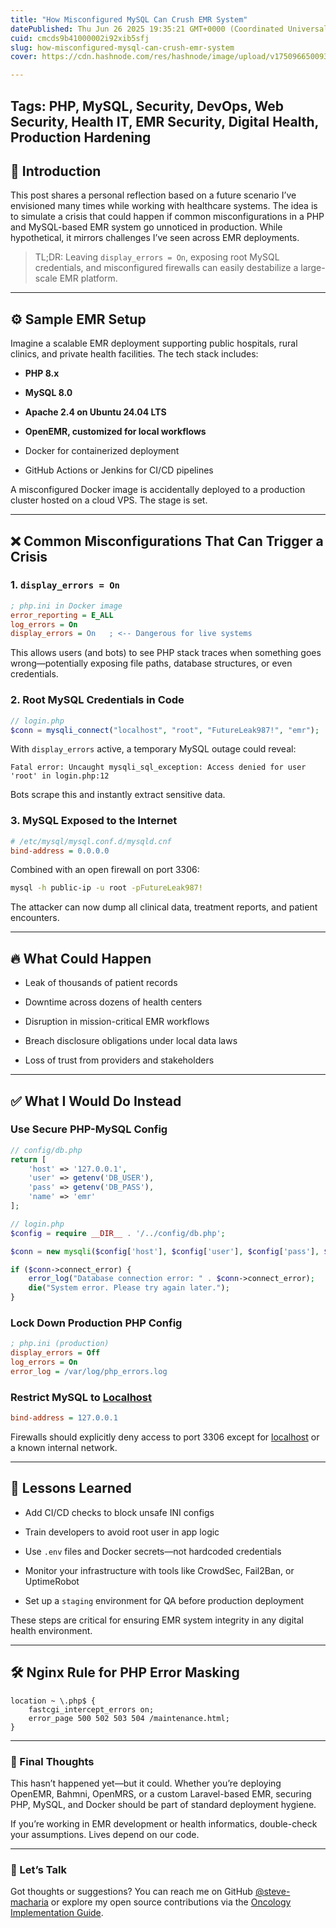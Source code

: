 ```yaml
---
title: "How Misconfigured MySQL Can Crush EMR System"
datePublished: Thu Jun 26 2025 19:35:21 GMT+0000 (Coordinated Universal Time)
cuid: cmcds9b41000002i92xib5sfj
slug: how-misconfigured-mysql-can-crush-emr-system
cover: https://cdn.hashnode.com/res/hashnode/image/upload/v1750966500933/cdb6b279-e101-4ba5-a57b-ae347d1be822.png

---
```


## Tags: PHP, MySQL, Security, DevOps, Web Security, Health IT, EMR Security, Digital Health, Production Hardening

## 🚨 Introduction

This post shares a personal reflection based on a future scenario I’ve envisioned many times while working with healthcare systems. The idea is to simulate a crisis that could happen if common misconfigurations in a PHP and MySQL-based EMR system go unnoticed in production. While hypothetical, it mirrors challenges I’ve seen across EMR deployments.

> TL;DR: Leaving `display_errors = On`, exposing root MySQL credentials, and misconfigured firewalls can easily destabilize a large-scale EMR platform.

---

## ⚙️ Sample EMR Setup

Imagine a scalable EMR deployment supporting public hospitals, rural clinics, and private health facilities. The tech stack includes:

* **PHP 8.x**
    
* **MySQL 8.0**
    
* **Apache 2.4 on Ubuntu 24.04 LTS**
    
* **OpenEMR, customized for local workflows**
    
* Docker for containerized deployment
    
* GitHub Actions or Jenkins for CI/CD pipelines
    

A misconfigured Docker image is accidentally deployed to a production cluster hosted on a cloud VPS. The stage is set.

---

## ❌ Common Misconfigurations That Can Trigger a Crisis

### 1\. `display_errors = On`

```ini
; php.ini in Docker image
error_reporting = E_ALL
log_errors = On
display_errors = On   ; <-- Dangerous for live systems
```

This allows users (and bots) to see PHP stack traces when something goes wrong—potentially exposing file paths, database structures, or even credentials.

### 2\. Root MySQL Credentials in Code

```php
// login.php
$conn = mysqli_connect("localhost", "root", "FutureLeak987!", "emr");
```

With `display_errors` active, a temporary MySQL outage could reveal:

```plaintext
Fatal error: Uncaught mysqli_sql_exception: Access denied for user 'root' in login.php:12
```

Bots scrape this and instantly extract sensitive data.

### 3\. MySQL Exposed to the Internet

```ini
# /etc/mysql/mysql.conf.d/mysqld.cnf
bind-address = 0.0.0.0
```

Combined with an open firewall on port 3306:

```bash
mysql -h public-ip -u root -pFutureLeak987!
```

The attacker can now dump all clinical data, treatment reports, and patient encounters.

---

## 🔥 What Could Happen

* Leak of thousands of patient records
    
* Downtime across dozens of health centers
    
* Disruption in mission-critical EMR workflows
    
* Breach disclosure obligations under local data laws
    
* Loss of trust from providers and stakeholders
    

---

## ✅ What I Would Do Instead

### Use Secure PHP-MySQL Config

```php
// config/db.php
return [
    'host' => '127.0.0.1',
    'user' => getenv('DB_USER'),
    'pass' => getenv('DB_PASS'),
    'name' => 'emr'
];
```

```php
// login.php
$config = require __DIR__ . '/../config/db.php';

$conn = new mysqli($config['host'], $config['user'], $config['pass'], $config['name']);

if ($conn->connect_error) {
    error_log("Database connection error: " . $conn->connect_error);
    die("System error. Please try again later.");
}
```

### Lock Down Production PHP Config

```ini
; php.ini (production)
display_errors = Off
log_errors = On
error_log = /var/log/php_errors.log
```

### Restrict MySQL to [Localhost](http://Localhost)

```ini
bind-address = 127.0.0.1
```

Firewalls should explicitly deny access to port 3306 except for [localhost](http://localhost) or a known internal network.

---

## 🧠 Lessons Learned

* Add CI/CD checks to block unsafe INI configs
    
* Train developers to avoid root user in app logic
    
* Use `.env` files and Docker secrets—not hardcoded credentials
    
* Monitor your infrastructure with tools like CrowdSec, Fail2Ban, or UptimeRobot
    
* Set up a `staging` environment for QA before production deployment
    

These steps are critical for ensuring EMR system integrity in any digital health environment.

---

## 🛠 Nginx Rule for PHP Error Masking

```nginx
location ~ \.php$ {
    fastcgi_intercept_errors on;
    error_page 500 502 503 504 /maintenance.html;
}
```

---

### 📡 Final Thoughts

This hasn’t happened yet—but it could. Whether you’re deploying OpenEMR, Bahmni, OpenMRS, or a custom Laravel-based EMR, securing PHP, MySQL, and Docker should be part of standard deployment hygiene.

If you’re working in EMR development or health informatics, double-check your assumptions. Lives depend on our code.

---

### 👋 Let’s Talk

Got thoughts or suggestions? You can reach me on GitHub [@steve-macharia](https://github.com/steve-macharia) or explore my open source contributions via the [Oncology Implementation Guide](https://steve-macharia.github.io/Oncology-IG-Kenya/).